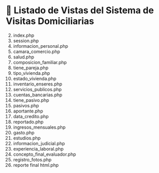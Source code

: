 # 📄 Listado de Vistas del Sistema de Visitas Domiciliarias

2. index.php
3. session.php
4. informacion_personal.php
5. camara_comercio.php
6. salud.php
7. composicion_familiar.php
8. tiene_pareja.php
9. tipo_vivienda.php
10. estado_vivienda.php
11. inventario_enseres.php
12. servicios_publicos.php
13. cuentas_bancarias.php
14. tiene_pasivo.php
15. pasivos.php
16. aportante.php
17. data_credito.php
18. reportado.php
19. ingresos_mensuales.php
20. gasto.php
21. estudios.php
22. informacion_judicial.php
23. experiencia_laboral.php
24. concepto_final_evaluador.php
25. registro_fotos.php
26. reporte final html.php
